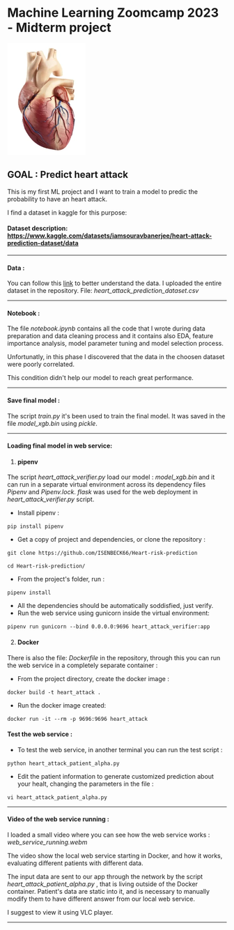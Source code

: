 # Machine Learning Zoomcamp 2023 - Midterm project 
![Screenshot](anatomy-of-heart.webp)
## GOAL : Predict heart attack 

This is my first ML project and I want to train a model to predic the probability to have an heart attack.

I find a dataset in kaggle for this purpose:

#### Dataset description: https://www.kaggle.com/datasets/iamsouravbanerjee/heart-attack-prediction-dataset/data

---

#### Data :
You can follow this [link](https://www.kaggle.com/datasets/iamsouravbanerjee/heart-attack-prediction-dataset/data) to better understand the data.
I uploaded the entire dataset in the repository. File: *heart_attack_prediction_dataset.csv*

---

#### Notebook :
The file *notebook.ipynb* contains all the code that I wrote during data preparation and data cleaning process and it contains also
EDA, feature importance analysis, model parameter tuning and model selection process.

Unfortunatly, in this phase I discovered that the data in the choosen dataset were poorly correlated.

This condition didn't help our model to reach great performance.

---

#### Save final model :
The script *train.py* it's been used to train the final model. It was saved in the file *model_xgb.bin* using *pickle*.

---

#### Loading final model in web service:

1. #### pipenv

The script *heart_attack_verifier.py* load our model : *model_xgb.bin* and it can run in a separate virtual environment across its dependency files *Pipenv* and *Pipenv.lock*.
*flask* was used for the web deployment in *heart_attack_verifier.py* script.

- Install pipenv :
```
pip install pipenv
```
- Get a copy of project and dependencies, or clone the repository :
```
git clone https://github.com/ISENBECK66/Heart-risk-prediction
```
```
cd Heart-risk-prediction/
```
- From the project's folder, run :
``` 
pipenv install
```
- All the dependencies should be automatically soddisfied, just verify.
- Run the web service using gunicorn inside the virtual environment:
```
pipenv run gunicorn --bind 0.0.0.0:9696 heart_attack_verifier:app
```

2. #### Docker
There is also the file: *Dockerfile* in the repository, through this you can run the web service in a completely separate container :
- From the project directory, create the docker image :
```
docker build -t heart_attack .
```
- Run the docker image created:
```
docker run -it --rm -p 9696:9696 heart_attack
```

#### Test the web service :

- To test the web service, in another terminal you can run the test script :
```
python heart_attack_patient_alpha.py
```
- Edit the patient information to generate customized prediction about your healt, changing the parameters in the file :
```
vi heart_attack_patient_alpha.py
```

---

#### Video of the web service running :
I loaded a small video where you can see how the web service works : *web_service_running.webm* 

The video show the local web service starting in Docker, and how it works, evaluating different patients with different data.

The input data are sent to our app through the network by the script *heart_attack_patient_alpha.py* , that is living outside of the Docker container.
Patient's data are static into it, and is necessary to manually modify them to have different answer from our local web service. 

I suggest to view it using VLC player.

---
